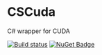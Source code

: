 # CSCuda
C# wrapper for CUDA

[![Build status](https://ci.appveyor.com/api/projects/status/w6exp5q07l51e64n?svg=true)](https://ci.appveyor.com/project/yhbyhb/cscuda)
[![NuGet Badge](https://buildstats.info/nuget/CSCuda)](https://www.nuget.org/packages/CSCuda)

